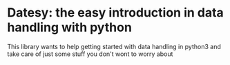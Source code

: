 # Datesy: the easy introduction in data handling with python
This library wants to help getting started with data handling in python3 and take care of just some stuff you don't wont to worry about